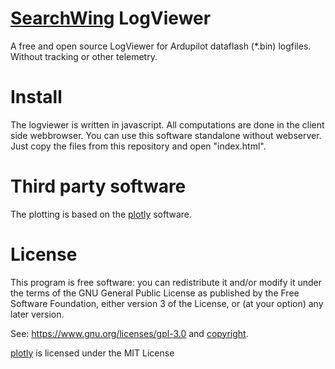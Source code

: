 # [SearchWing](https://searchwing.org) LogViewer
A free and open source LogViewer for Ardupilot dataflash (*.bin)
logfiles. Without tracking or other telemetry.

# Install

The logviewer is written in javascript. All computations are done in
the client side webbrowser. You can use this software standalone
without webserver. Just copy the files from this repository and
open "index.html".

# Third party software

The plotting is based on the [plotly](https://plotly.com/javascript/)
software.

# License

 This program is free software: you can redistribute it and/or modify
 it under the terms of the GNU General Public License as published by
 the Free Software Foundation, either version 3 of the License, or
 (at your option) any later version.

See: https://www.gnu.org/licenses/gpl-3.0 and [copyright](copyright.txt).

[plotly](https://plotly.com/javascript/) is licensed under the MIT License
